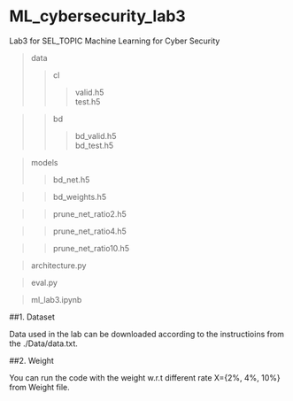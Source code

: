 # ML_cybersecurity_lab3
Lab3 for SEL_TOPIC Machine Learning for Cyber Security

>data 
>>cl
>>>valid.h5   
>>>test.h5  
    
>>bd
>>>bd_valid.h5    
>>>bd_test.h5   
 
>models
>>bd_net.h5

>>bd_weights.h5

>>prune_net_ratio2.h5

>>prune_net_ratio4.h5

>>prune_net_ratio10.h5

>architecture.py

>eval.py   
          
>ml_lab3.ipynb    



##1. Dataset

Data used in the lab can be downloaded according to the instructioins from the ./Data/data.txt.



##2. Weight

You can run the code with the weight w.r.t different rate X={2%, 4%, 10%} from Weight file.
